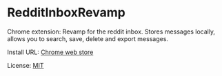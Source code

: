 # RedditInboxRevamp
Chrome extension: Revamp for the reddit inbox. Stores messages locally, allows you to search, save, delete and export messages.

Install URL: [Chrome web store](https://chrome.google.com/webstore/detail/reddit-inbox-revamp/jpnlneibbcibpkgfeineicaiheocohbg)

License: [MIT](MIT.txt)

